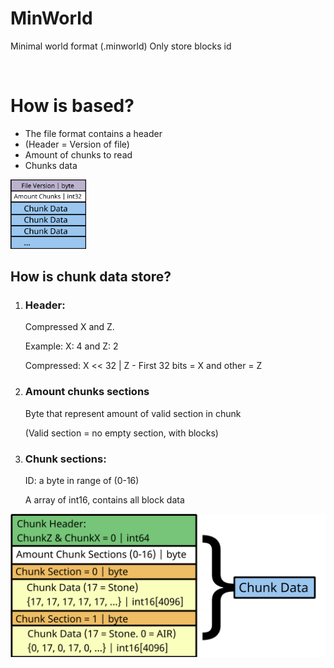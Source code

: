 <h1>MinWorld</h1>
<p>
    Minimal world format (.minworld)
    Only store blocks id  
</p>
<br>
<h1>How is based?</h1>
<ul>
    <li>The file format contains a header</li>
    <li>(Header = Version of file)</li>
    <li>Amount of chunks to read</li>
    <li>Chunks data</li>
</ul>
<img src="github/mwformat.png" height="30%" width="24%">


<h2>How is chunk data store?</h2>
<ol>
    <li>
        <h3>Header:</h3>
        <p>Compressed X and Z.</p>
        <p>Example: X: 4 and Z: 2</p>
        <p>Compressed: X << 32 | Z - First 32 bits = X and other = Z</p> 
    </li>
    <li>
        <h3>Amount chunks sections</h3>
        <p>Byte that represent amount of valid section in chunk</p>
        <p>(Valid section = no empty section, with blocks)</p>
    </li>
    <li>
        <h3>Chunk sections:</h3>
        <p>ID: a byte in range of (0-16)</p>
        <p>A array of int16, contains all block data</p>
    </li>
</ol>
<img src="github/chunkformat.png">
